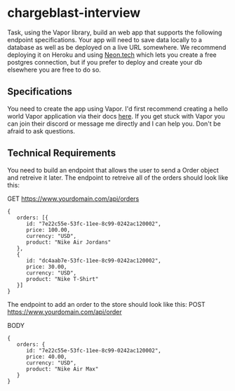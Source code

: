 # chargeblast-interview

Task, using the Vapor library, build an web app that supports the following endpoint specifications. Your app will need to save data locally to a database as well as be deployed on a live URL somewhere. We recommend deploying it on Heroku and using [Neon.tech](https://neon.tech/) which lets you create a free postgres connection, but if you prefer to deploy and create your db elsewhere you are free to do so.

## Specifications

You need to create the app using Vapor. I'd first recommend creating a hello world Vapor application via their docs [here](https://docs.vapor.codes/getting-started/hello-world/). If you get stuck with Vapor you can join their discord or message me directly and I can help you. Don't be afraid to ask questions.

## Technical Requirements

You need to build an endpoint that allows the user to send a Order object and retreive it later. The endpoint to retreive all of the orders should look like this:

GET https://www.yourdomain.com/api/orders
```
{
   orders: [{
      id: "7e22c55e-53fc-11ee-8c99-0242ac120002",
      price: 100.00,
      currency: "USD",
      product: "Nike Air Jordans"
   },
   {
      id: "dc4aab7e-53fc-11ee-8c99-0242ac120002",
      price: 30.00,
      currency: "USD",
      product: "Nike T-Shirt"
   }]
}
```

The endpoint to add an order to the store should look like this:
POST https://www.yourdomain.com/api/order

BODY
```
{
   orders: {
      id: "7e22c55e-53fc-11ee-8c99-0242ac120002",
      price: 40.00,
      currency: "USD",
      product: "Nike Air Max"
   }
}
```
